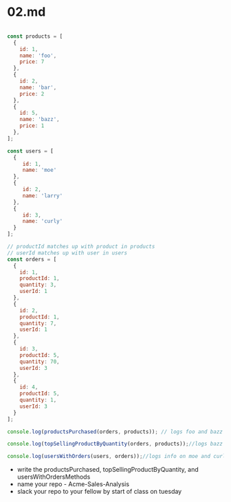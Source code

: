 # 02.md
```javascript

const products = [
  {
    id: 1,
    name: 'foo',
    price: 7
  },
  {
    id: 2,
    name: 'bar',
    price: 2
  },
  {
    id: 5,
    name: 'bazz',
    price: 1
  },
];

const users = [
  {
     id: 1,
     name: 'moe'
  },
  {
     id: 2,
     name: 'larry'
  },
  {
     id: 3,
     name: 'curly'
  }
];

// productId matches up with product in products
// userId matches up with user in users
const orders = [
  {
    id: 1,
    productId: 1,
    quantity: 3,
    userId: 1
  },
  {
    id: 2,
    productId: 1,
    quantity: 7,
    userId: 1
  },
  {
    id: 3,
    productId: 5,
    quantity: 70,
    userId: 3
  },
  {
    id: 4,
    productId: 5,
    quantity: 1,
    userId: 3
  }
];

console.log(productsPurchased(orders, products)); // logs foo and bazz products

console.log(topSellingProductByQuantity(orders, products));//logs bazz product

console.log(usersWithOrders(users, orders));//logs info on moe and curly
```
- write the productsPurchased, topSellingProductByQuantity, and usersWithOrdersMethods
- name your repo - Acme-Sales-Analysis
- slack your repo to your fellow by start of class on tuesday
